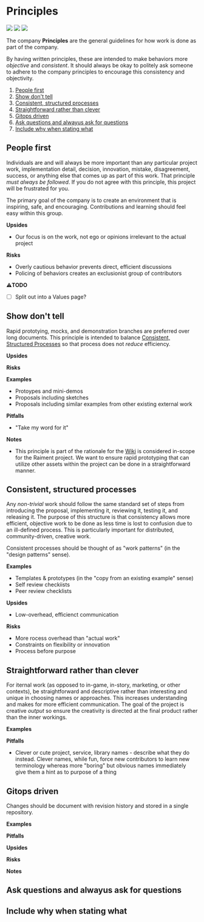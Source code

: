 # Principles


![](https://img.shields.io/badge/status-draft-930) 
![](https://img.shields.io/badge/version-v0.1.0-930)
[![](https://img.shields.io/badge/feedback-welcome!-1a1)](https://github.com/raiment-studios/monorepo/discussions)

The company **Principles** are the general guidelines for how work is done as part of the company. 

By having written principles, these are intended to make behaviors more _objective_ and _consistent_.  It should always be okay to politely ask someone to adhere to the company principles to encourage this consistency and objectivity.

<!-- TOC depthfrom:2 orderedlist:false withlinks:true bulletcharacter:1. -->

1. [People first](#people-first)
1. [Show don't tell](#show-dont-tell)
1. [Consistent, structured processes](#consistent-structured-processes)
1. [Straightforward rather than clever](#straightforward-rather-than-clever)
1. [Gitops driven](#gitops-driven)
1. [Ask questions and alwayus ask for questions](#ask-questions-and-alwayus-ask-for-questions)
1. [Include why when stating what](#include-why-when-stating-what)

<!-- /TOC -->

## People first

Individuals are and will always be more important than any particular project work, implementation detail, decision, innovation, mistake, disagreement, success, or anything else that comes up as part of this work.  That principle _must always be followed_.  If you do not agree with this principle, this project will be frustrated for you.

The primary goal of the company is to create an environment that is inspiring, safe, and encouraging. Contributions and learning should feel easy within this group.


**Upsides**

* Our focus is on the work, not ego or opinions irrelevant to the actual project

**Risks**

* Overly cautious behavior prevents direct, efficient discussions
* Policing of behaviors creates an exclusionist group of contributors


**⚠️TODO**

* [ ] Split out into a Values page?


## Show don't tell

Rapid prototying, mocks, and demonstration branches are preferred over long documents.  This principle is intended to balance [Consistent, Structured Processes](#consistent-structured-processes) so that process does not _reduce_ efficiency.

**Upsides**

**Risks**

**Examples**

* Protoypes and mini-demos
* Proposals including sketches
* Proposals including similar examples from other existing external work

**Pitfalls**

* "Take my word for it"

**Notes**

* This principle is part of the rationale for the [Wiki](/source/projects//wiki) is considered in-scope for the Raiment project. We want to ensure rapid prototyping that can utilize other assets within the project can be done in a straightforward manner.

## Consistent, structured processes

Any _non-trivial_ work should follow the same standard set of steps from introducing the proposal, implementing it, reviewing it, testing it, and releasing it. The purpose of this structure is that consistency allows more efficient, objective work to be done as less time is lost to confusion due to an ill-defined process. This is particularly important for distributed, community-driven, creative work.

Consistent processes should be thought of as "work patterns" (in the "design patterns" sense). 

**Examples**

* Templates & prototypes (in the "copy from an existing example" sense)
* Self review checkiists
* Peer review checklists

**Upsides**

* Low-overhead, efficienct communication

**Risks**

* More rocess overhead than "actual work"
* Constraints on flexibility or innovation
* Process before purpose

## Straightforward rather than clever

For iternal work (as opposed to in-game, in-story, marketing, or other contexts), be straightforward and descriptive rather than interesting and unique in choosing names or approaches. This increases understanding and makes for more efficient communication.  The goal of the project is creative _output_ so ensure the creativity is directed at the final product rather than the inner workings.

**Examples**

**Pitfalls**

* Clever or cute project, service, library names - describe what they do instead. Clever names, while fun, force new contributors to learn new terminology whereas more "boring" but obvious names immediately give them a hint as to purpose of a thing

## Gitops driven

Changes should be document with revision history and stored in a single repository.  

**Examples**

**Pitfalls**

**Upsides**

**Risks**

**Notes**

## Ask questions and alwayus ask for questions

## Include why when stating what




